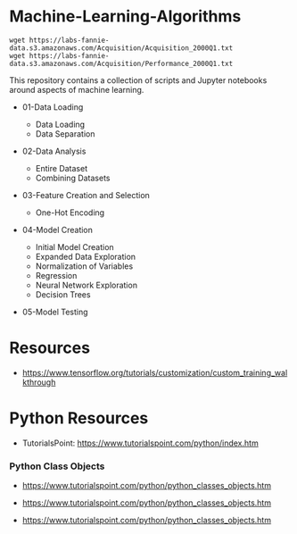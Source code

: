 # Machine-Learning-Algorithms

```
wget https://labs-fannie-data.s3.amazonaws.com/Acquisition/Acquisition_2000Q1.txt
wget https://labs-fannie-data.s3.amazonaws.com/Acquisition/Performance_2000Q1.txt
```

This repository contains a collection of scripts and Jupyter notebooks around aspects of machine learning.


- 01-Data Loading
    - Data Loading
    - Data Separation

- 02-Data Analysis
    - Entire Dataset
    - Combining Datasets

- 03-Feature Creation and Selection
    - One-Hot Encoding

- 04-Model Creation
    - Initial Model Creation
    - Expanded Data Exploration
    - Normalization of Variables
    - Regression
    - Neural Network Exploration
    - Decision Trees

- 05-Model Testing

# Resources
- https://www.tensorflow.org/tutorials/customization/custom_training_walkthrough


# Python Resources

- TutorialsPoint: https://www.tutorialspoint.com/python/index.htm

### Python Class Objects

- https://www.tutorialspoint.com/python/python_classes_objects.htm


- https://www.tutorialspoint.com/python/python_classes_objects.htm

- https://www.tutorialspoint.com/python/python_classes_objects.htm
